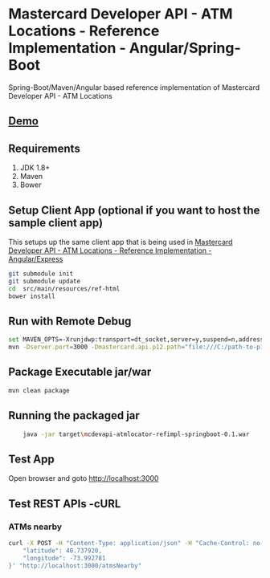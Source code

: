 # Mastercard Developer API - ATM Locations - Reference Implementation - Angular/Spring-Boot #
Spring-Boot/Maven/Angular based reference implementation of Mastercard Developer API - ATM Locations 

## [Demo](https://perusworld.github.io/mcdevapi-atmlocator-refimpl-web/) ##

## Requirements ##
1. JDK 1.8+
1. Maven
1. Bower
   

## Setup Client App (optional if you want to host the sample client app) ##
This setups up the same client app that is being used in [Mastercard Developer API - ATM Locations - Reference Implementation - Angular/Express](https://github.com/perusworld/mcdevapi-atmlocator-refimpl-web)

```bash
git submodule init
git submodule update
cd  src/main/resources/ref-html
bower install
```

## Run with Remote Debug ##
```bash
set MAVEN_OPTS=-Xrunjdwp:transport=dt_socket,server=y,suspend=n,address=8000
mvn -Dserver.port=3000 -Dmastercard.api.p12.path="file:///C:/path-to-p12-file" -Dmastercard.api.consumer.key="api-key" spring-boot:run
```

## Package Executable jar/war ##
```bash
mvn clean package
```

## Running the packaged jar ##
```bash
	java -jar target\mcdevapi-atmlocator-refimpl-springboot-0.1.war
```

## Test App ##
Open browser and goto [http://localhost:3000](http://localhost:3000)

## Test REST APIs -cURL ##
### ATMs nearby ###
```bash
curl -X POST -H "Content-Type: application/json" -H "Cache-Control: no-cache" -d '{
	"latitude": 40.737920,
	"longitude": -73.992781
}' "http://localhost:3000/atmsNearby"
```
